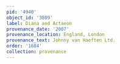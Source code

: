 ```yaml
---
pid: '4940'
object_id: '3809'
label: Diana and Actaeon
provenance_date: '2007'
provenance_location: England, London
provenance_text: Johnny van Haeften Ltd.
order: '1684'
collection: provenance
---
```

